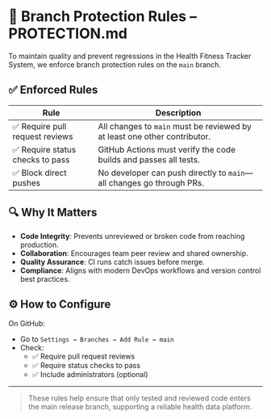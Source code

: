 # 🔐 Branch Protection Rules – PROTECTION.md

To maintain quality and prevent regressions in the Health Fitness Tracker System, we enforce branch protection rules on the `main` branch.

## ✅ Enforced Rules

| Rule                          | Description |
|------------------------------|-------------|
| ✅ Require pull request reviews | All changes to `main` must be reviewed by at least one other contributor. |
| ✅ Require status checks to pass | GitHub Actions must verify the code builds and passes all tests. |
| ✅ Block direct pushes         | No developer can push directly to `main`—all changes go through PRs. |

## 🔍 Why It Matters

- **Code Integrity**: Prevents unreviewed or broken code from reaching production.
- **Collaboration**: Encourages team peer review and shared ownership.
- **Quality Assurance**: CI runs catch issues before merge.
- **Compliance**: Aligns with modern DevOps workflows and version control best practices.

## ⚙️ How to Configure

On GitHub:
- Go to `Settings → Branches → Add Rule → main`
- Check:
  - ✅ Require pull request reviews
  - ✅ Require status checks to pass
  - ✅ Include administrators (optional)

---

> These rules help ensure that only tested and reviewed code enters the main release branch, supporting a reliable health data platform.


